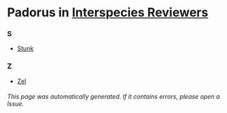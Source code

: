 # Padorus in [Interspecies Reviewers](https://myanimelist.net/anime/40010/Ishuzoku_Reviewers)

### S
* [Stunk](https://github.com/shadow578/Project-Padoru/blob/master/table-of-contents/characters/Stunk.md)

### Z
* [Zel](https://github.com/shadow578/Project-Padoru/blob/master/table-of-contents/characters/Zel.md)

###### This page was automatically generated. If it contains errors, please open a Issue.
